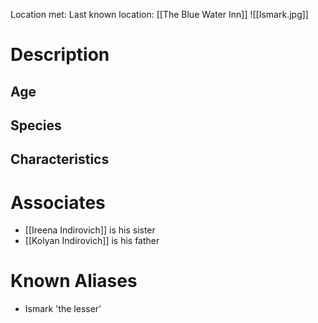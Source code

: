Location met: 
Last known location: [[The Blue Water Inn]]
![[Ismark.jpg]]
# Description

## Age

## Species

## Characteristics

# Associates
* [[Ireena Indirovich]] is his sister
* [[Kolyan Indirovich]] is his father

# Known Aliases
* Ismark 'the lesser'
